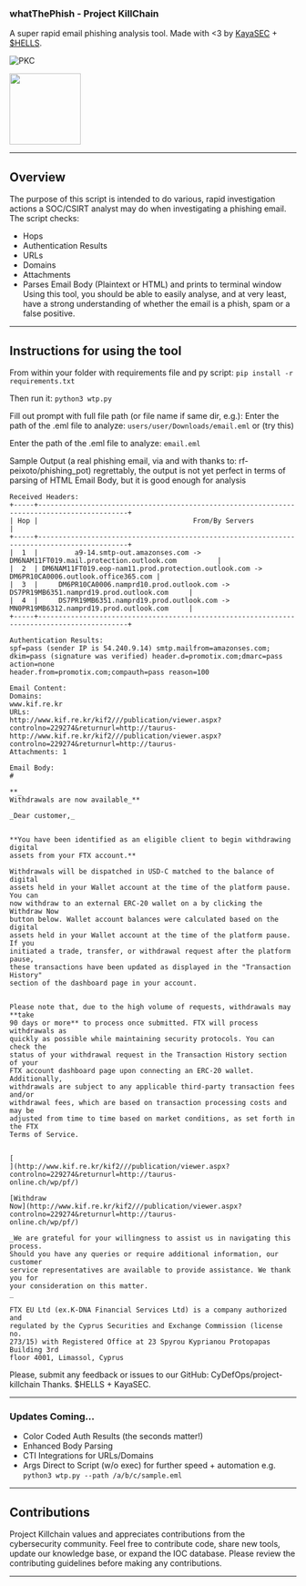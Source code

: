### whatThePhish - Project KillChain
A super rapid email phishing analysis tool. Made with <3 by [KayaSEC](https://github.com/KayaSEC) + [$HELLS](https://github.com/ntwrite).

![PKC](https://img.shields.io/badge/Project-%20Killchain-357441)

<img src="https://camo.githubusercontent.com/1ff5370fbb2b1778bb50775f7a3e06790b6a878343688b9c5151dcbddd5b482a/68747470733a2f2f73757072656d652e73682f6173736574732f706b632e6a7067" width="125" height="125">

----
## Overview

The purpose of this script is intended to do various, rapid investigation actions a SOC/CSIRT analyst may do when investigating a phishing email. The script checks:
- Hops 
- Authentication Results
- URLs
- Domains
- Attachments
- Parses Email Body (Plaintext or HTML) and prints to terminal window
Using this tool, you should be able to easily analyse, and at very least, have a strong understanding of whether the email is a phish, spam or a false positive. 

---

## Instructions for using the tool

From within your folder with requirements file and py script:
```pip install -r requirements.txt```

Then run it: 
```python3 wtp.py```

Fill out prompt with full file path (or file name if same dir, e.g.):
Enter the path of the .eml file to analyze: ```users/user/Downloads/email.eml```
or (try this)

Enter the path of the .eml file to analyze: ```email.eml```

Sample Output (a real phishing email, via and with thanks to: rf-peixoto/phishing_pot) regrettably, the output is not yet perfect in terms of parsing of HTML Email Body, but 
it is good enough for analysis

```
Received Headers:
+-----+--------------------------------------------------------------------------------------------+
| Hop |                                      From/By Servers                                       |
+-----+--------------------------------------------------------------------------------------------+
|  1  |         a9-14.smtp-out.amazonses.com -> DM6NAM11FT019.mail.protection.outlook.com          |
|  2  | DM6NAM11FT019.eop-nam11.prod.protection.outlook.com -> DM6PR10CA0006.outlook.office365.com |
|  3  |     DM6PR10CA0006.namprd10.prod.outlook.com -> DS7PR19MB6351.namprd19.prod.outlook.com     |
|  4  |     DS7PR19MB6351.namprd19.prod.outlook.com -> MN0PR19MB6312.namprd19.prod.outlook.com     |
+-----+--------------------------------------------------------------------------------------------+

Authentication Results:
spf=pass (sender IP is 54.240.9.14) smtp.mailfrom=amazonses.com; dkim=pass (signature was verified) header.d=promotix.com;dmarc=pass action=none 
header.from=promotix.com;compauth=pass reason=100

Email Content:
Domains:
www.kif.re.kr
URLs:
http://www.kif.re.kr/kif2///publication/viewer.aspx?controlno=229274&returnurl=http://taurus-
http://www.kif.re.kr/kif2///publication/viewer.aspx?controlno=229274&returnurl=http://taurus-
Attachments: 1

Email Body:
#

**_
Withdrawals are now available_**

_Dear customer,_


**You have been identified as an eligible client to begin withdrawing digital
assets from your FTX account.**

Withdrawals will be dispatched in USD-C matched to the balance of digital
assets held in your Wallet account at the time of the platform pause. You can
now withdraw to an external ERC-20 wallet on a by clicking the Withdraw Now
button below. Wallet account balances were calculated based on the digital
assets held in your Wallet account at the time of the platform pause. If you
initiated a trade, transfer, or withdrawal request after the platform pause,
these transactions have been updated as displayed in the "Transaction History"
section of the dashboard page in your account.


Please note that, due to the high volume of requests, withdrawals may **take
90 days or more** to process once submitted. FTX will process withdrawals as
quickly as possible while maintaining security protocols. You can check the
status of your withdrawal request in the Transaction History section of your
FTX account dashboard page upon connecting an ERC-20 wallet. Additionally,
withdrawals are subject to any applicable third-party transaction fees and/or
withdrawal fees, which are based on transaction processing costs and may be
adjusted from time to time based on market conditions, as set forth in the FTX
Terms of Service.


[
](http://www.kif.re.kr/kif2///publication/viewer.aspx?controlno=229274&returnurl=http://taurus-
online.ch/wp/pf/)

[Withdraw
Now](http://www.kif.re.kr/kif2///publication/viewer.aspx?controlno=229274&returnurl=http://taurus-
online.ch/wp/pf/)

_We are grateful for your willingness to assist us in navigating this process.
Should you have any queries or require additional information, our customer
service representatives are available to provide assistance. We thank you for
your consideration on this matter.
_

FTX EU Ltd (ex.K-DNA Financial Services Ltd) is a company authorized and
regulated by the Cyprus Securities and Exchange Commission (license no.
273/15) with Registered Office at 23 Spyrou Kyprianou Protopapas Building 3rd
floor 4001, Limassol, Cyprus
```

Please, submit any feedback or issues to our GitHub: CyDefOps/project-killchain
Thanks. $HELLS + KayaSEC.


----

### Updates Coming...
- Color Coded Auth Results (the seconds matter!)
- Enhanced Body Parsing
- CTI Integrations for URLs/Domains
- Args Direct to Script (w/o exec) for further speed + automation
e.g. ```python3 wtp.py --path /a/b/c/sample.eml```

----

## Contributions

Project Killchain values and appreciates contributions from the cybersecurity community. Feel free to contribute code, share new tools, update our knowledge base, or expand the IOC database. Please review the contributing guidelines before making any contributions.

----
